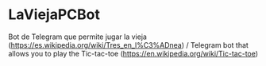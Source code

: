 # LaViejaPCBot
Bot de Telegram que permite jugar la vieja (https://es.wikipedia.org/wiki/Tres_en_l%C3%ADnea) / Telegram bot that allows you to play the Tic-tac-toe (https://en.wikipedia.org/wiki/Tic-tac-toe)
